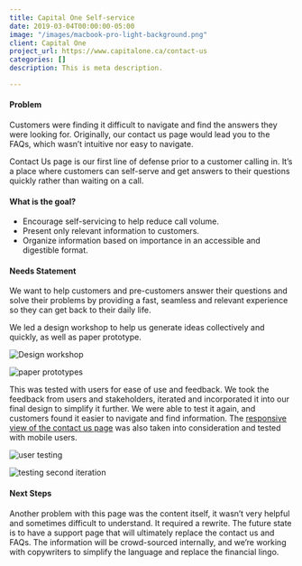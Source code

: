 ```yaml
---
title: Capital One Self-service
date: 2019-03-04T00:00:00-05:00
image: "/images/macbook-pro-light-background.png"
client: Capital One
project_url: https://www.capitalone.ca/contact-us
categories: []
description: This is meta description.

---
```

#### Problem

Customers were finding it difficult to navigate and find the answers they were looking for. Originally, our contact us page would lead you to the FAQs, which wasn’t intuitive nor easy to navigate.

Contact Us page is our first line of defense prior to a customer calling in. It’s a place where customers can self-serve and get answers to their questions quickly rather than waiting on a call.

#### What is the goal?

* Encourage self-servicing to help reduce call volume.
* Present only relevant information to customers.
* Organize information based on importance in an accessible and digestible format.

#### Needs Statement

We want to help customers and pre-customers answer their questions and solve their problems by providing a fast, seamless and relevant experience so they can get back to their daily life.

We led a design workshop to help us generate ideas collectively and quickly, as well as paper prototype.

![Design workshop](/images/c1-1.png "Design workshop")

![paper prototypes](/images/c1-2.png "paper prototypes")

This was tested with users for ease of use and feedback. We took the feedback from users and stakeholders, iterated and incorporated it into our final design to simplify it further. We were able to test it again, and customers found it easier to navigate and find information. The [responsive view of the contact us page](https://bit.ly/39Gepwy) was also taken into consideration and tested with mobile users.

![user testing](/images/c1-3.png "user testing")

![testing second iteration](/images/c1-4.png "testing second iteration")

#### Next Steps

Another problem with this page was the content itself, it wasn’t very helpful and sometimes difficult to understand. It required a rewrite. The future state is to have a support page that will ultimately replace the contact us and FAQs. The information will be crowd-sourced internally, and we’re working with copywriters to simplify the language and replace the financial lingo.